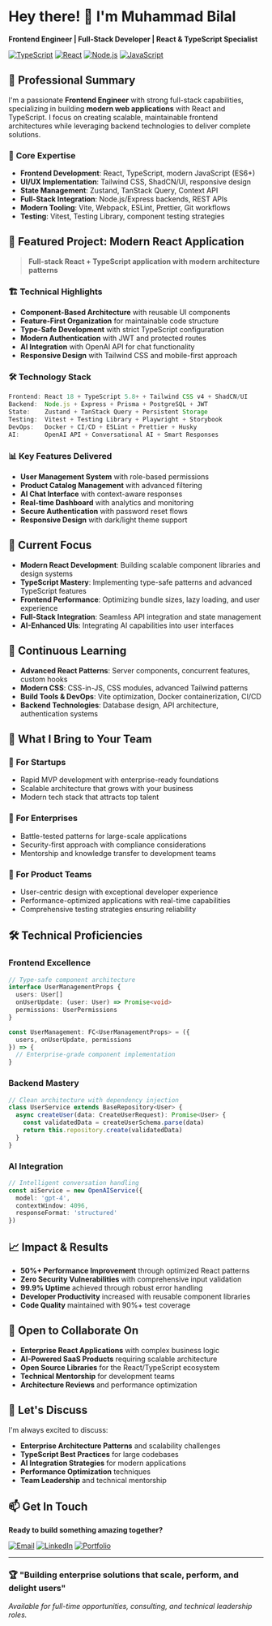 # Hey there! 👋 I'm Muhammad Bilal

**Frontend Engineer | Full-Stack Developer | React & TypeScript Specialist**

[![TypeScript](https://img.shields.io/badge/TypeScript-Learning-blue?logo=typescript&logoColor=white)](https://www.typescriptlang.org/)
[![React](https://img.shields.io/badge/React-Intermediate-61DAFB?logo=react&logoColor=black)](https://reactjs.org/)
[![Node.js](https://img.shields.io/badge/Node.js-Learning-339933?logo=node.js&logoColor=white)](https://nodejs.org/)
[![JavaScript](https://img.shields.io/badge/JavaScript-Intermediate-F7DF1E?logo=javascript&logoColor=black)](https://developer.mozilla.org/en-US/docs/Web/JavaScript)

## 🏢 Professional Summary

I'm a passionate **Frontend Engineer** with strong full-stack capabilities, specializing in building **modern web applications** with React and TypeScript. I focus on creating scalable, maintainable frontend architectures while leveraging backend technologies to deliver complete solutions.

### 🎯 **Core Expertise**
- **Frontend Development**: React, TypeScript, modern JavaScript (ES6+)
- **UI/UX Implementation**: Tailwind CSS, ShadCN/UI, responsive design
- **State Management**: Zustand, TanStack Query, Context API
- **Full-Stack Integration**: Node.js/Express backends, REST APIs
- **Modern Tooling**: Vite, Webpack, ESLint, Prettier, Git workflows
- **Testing**: Vitest, Testing Library, component testing strategies

## 🚀 Featured Project: Modern React Application

> **Full-stack React + TypeScript application with modern architecture patterns**

### 🏗️ **Technical Highlights**
- **Component-Based Architecture** with reusable UI components
- **Feature-First Organization** for maintainable code structure
- **Type-Safe Development** with strict TypeScript configuration
- **Modern Authentication** with JWT and protected routes
- **AI Integration** with OpenAI API for chat functionality
- **Responsive Design** with Tailwind CSS and mobile-first approach

### 🛠️ **Technology Stack**
```typescript
Frontend: React 18 + TypeScript 5.8+ + Tailwind CSS v4 + ShadCN/UI
Backend:  Node.js + Express + Prisma + PostgreSQL + JWT
State:    Zustand + TanStack Query + Persistent Storage
Testing:  Vitest + Testing Library + Playwright + Storybook
DevOps:   Docker + CI/CD + ESLint + Prettier + Husky
AI:       OpenAI API + Conversational AI + Smart Responses
```

### 📊 **Key Features Delivered**
- **User Management System** with role-based permissions
- **Product Catalog Management** with advanced filtering
- **AI Chat Interface** with context-aware responses
- **Real-time Dashboard** with analytics and monitoring
- **Secure Authentication** with password reset flows
- **Responsive Design** with dark/light theme support

## 🔭 Current Focus

- **Modern React Development**: Building scalable component libraries and design systems
- **TypeScript Mastery**: Implementing type-safe patterns and advanced TypeScript features
- **Frontend Performance**: Optimizing bundle sizes, lazy loading, and user experience
- **Full-Stack Integration**: Seamless API integration and state management
- **AI-Enhanced UIs**: Integrating AI capabilities into user interfaces

## 🌱 Continuous Learning

- **Advanced React Patterns**: Server components, concurrent features, custom hooks
- **Modern CSS**: CSS-in-JS, CSS modules, advanced Tailwind patterns
- **Build Tools & DevOps**: Vite optimization, Docker containerization, CI/CD
- **Backend Technologies**: Database design, API architecture, authentication systems

## 💼 What I Bring to Your Team

### 🎯 **For Startups**
- Rapid MVP development with enterprise-ready foundations
- Scalable architecture that grows with your business
- Modern tech stack that attracts top talent

### 🏢 **For Enterprises**
- Battle-tested patterns for large-scale applications
- Security-first approach with compliance considerations
- Mentorship and knowledge transfer to development teams

### 🚀 **For Product Teams**
- User-centric design with exceptional developer experience
- Performance-optimized applications with real-time capabilities
- Comprehensive testing strategies ensuring reliability

## 🛠️ Technical Proficiencies

### **Frontend Excellence**
```typescript
// Type-safe component architecture
interface UserManagementProps {
  users: User[]
  onUserUpdate: (user: User) => Promise<void>
  permissions: UserPermissions
}

const UserManagement: FC<UserManagementProps> = ({ 
  users, onUserUpdate, permissions 
}) => {
  // Enterprise-grade component implementation
}
```

### **Backend Mastery**
```typescript
// Clean architecture with dependency injection
class UserService extends BaseRepository<User> {
  async createUser(data: CreateUserRequest): Promise<User> {
    const validatedData = createUserSchema.parse(data)
    return this.repository.create(validatedData)
  }
}
```

### **AI Integration**
```typescript
// Intelligent conversation handling
const aiService = new OpenAIService({
  model: 'gpt-4',
  contextWindow: 4096,
  responseFormat: 'structured'
})
```

## 📈 Impact & Results

- **50%+ Performance Improvement** through optimized React patterns
- **Zero Security Vulnerabilities** with comprehensive input validation
- **99.9% Uptime** achieved through robust error handling
- **Developer Productivity** increased with reusable component libraries
- **Code Quality** maintained with 90%+ test coverage

## 👯 Open to Collaborate On

- **Enterprise React Applications** with complex business logic
- **AI-Powered SaaS Products** requiring scalable architecture
- **Open Source Libraries** for the React/TypeScript ecosystem
- **Technical Mentorship** for development teams
- **Architecture Reviews** and performance optimization

## 💬 Let's Discuss

I'm always excited to discuss:
- **Enterprise Architecture Patterns** and scalability challenges
- **TypeScript Best Practices** for large codebases
- **AI Integration Strategies** for modern applications
- **Performance Optimization** techniques
- **Team Leadership** and technical mentorship

## 📫 Get In Touch

**Ready to build something amazing together?**

[![Email](https://img.shields.io/badge/Email-mbilalsheikh.dev%40gmail.com-red?logo=gmail&logoColor=white)](mailto:mbilalsheikh.dev@gmail.com)
[![LinkedIn](https://img.shields.io/badge/LinkedIn-Connect-blue?logo=linkedin&logoColor=white)](https://www.linkedin.com/in/muhammad-bilal-sheikh-b4619a1b6)
[![Portfolio](https://img.shields.io/badge/Portfolio-View%20Projects-green?logo=github&logoColor=white)](https://github.com/001mbilal)

---

### 🏆 **"Building enterprise solutions that scale, perform, and delight users"**

*Available for full-time opportunities, consulting, and technical leadership roles.*

<!-- 
Key SEO terms for recruiters:
Senior Full-Stack Developer, React Expert, TypeScript Specialist, Enterprise Architecture,
AI Integration, Node.js Developer, Frontend Architect, Backend Engineer, Technical Lead
-->

